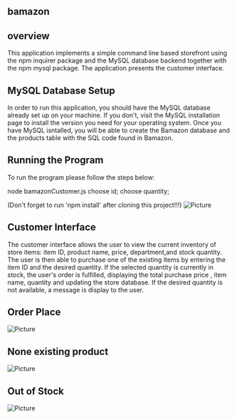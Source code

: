 ## bamazon 

## overview 
This application implements a simple command line based storefront using the npm inquirer package and the MySQL database backend together with the npm mysql package. The application presents the  customer interface. 

## MySQL Database Setup
In order to run this application, you should have the MySQL database already set up on your machine. If you don't, visit the MySQL installation page to install the version you need for your operating system. Once you have MySQL isntalled, you will be able to create the Bamazon database and the products table with the SQL code found in Bamazon.

## Running the Program
To run the program please follow the steps below:

node bamazonCustomer.js
choose id;
choose quantity;

(Don't forget to run 'npm install' after cloning this project!!!)
![Picture](https://github.com/israel81boot/easysell/blob/master/readme%20images/2019-11-24%20(1).png)

## Customer Interface
The customer interface allows the user to view the current inventory of store items: item ID, product name, price, department,and stock quantity. The user is then able to purchase one of the existing items by entering the item ID and the desired quantity. If the selected quantity is currently in stock, the user's order is fulfilled, displaying the total purchase price , item name, quantity and updating the store database. If the desired quantity is not available, a message is display to the user.

## Order Place

![Picture](https://github.com/israel81boot/easysell/blob/master/readme%20images/2019-11-24%20(2).png)

## None existing product
![Picture](https://github.com/israel81boot/easysell/blob/master/readme%20images/2019-11-24%20(3).png)


## Out of Stock 
![Picture](https://github.com/israel81boot/easysell/blob/master/readme%20images/2019-11-24%20(4).png)
